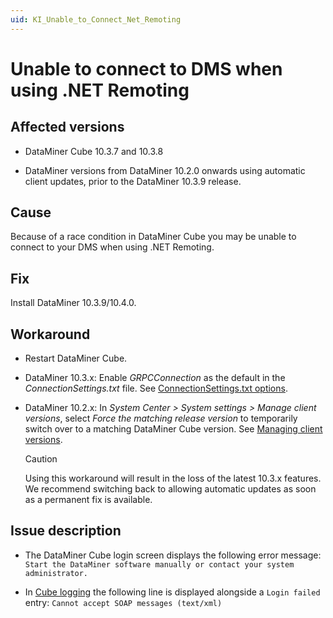 ```yaml
---
uid: KI_Unable_to_Connect_Net_Remoting
---
```


# Unable to connect to DMS when using .NET Remoting

## Affected versions

- DataMiner Cube 10.3.7 and 10.3.8

- DataMiner versions from DataMiner 10.2.0 onwards using automatic client updates, prior to the DataMiner 10.3.9 release.

## Cause

Because of a race condition in DataMiner Cube you may be unable to connect to your DMS when using .NET Remoting.

## Fix

Install DataMiner 10.3.9/10.4.0<!--RN 37022-->.

## Workaround

- Restart DataMiner Cube.

- DataMiner 10.3.x: Enable *GRPCConnection* as the default in the *ConnectionSettings.txt* file. See [ConnectionSettings.txt options](xref:ConnectionSettings_txt#connectionsettingstxt-options).

- DataMiner 10.2.x: In *System Center > System settings > Manage client versions*, select *Force the matching release version* to temporarily switch over to a matching DataMiner Cube version. See [Managing client versions](xref:DMA_configuration_related_to_client_applications#managing-client-versions).

  > [!CAUTION]
  > Using this workaround will result in the loss of the latest 10.3.x features. We recommend switching back to allowing automatic updates as soon as a permanent fix is available.

## Issue description

- The DataMiner Cube login screen displays the following error message: `Start the DataMiner software manually or contact your system administrator.`

- In [Cube logging](xref:Cube_logging) the following line is displayed alongside a `Login failed` entry: `Cannot accept SOAP messages (text/xml)`
